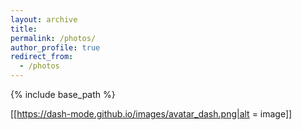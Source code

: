 ```yaml
---
layout: archive
title:
permalink: /photos/
author_profile: true
redirect_from:
  - /photos
---
```

{% include base_path %}

[[https://dash-mode.github.io/images/avatar_dash.png|alt = image]]
